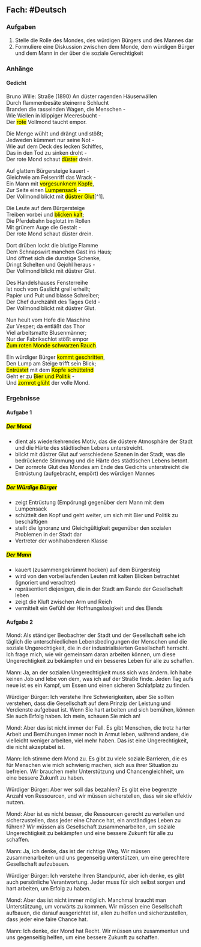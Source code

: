 ## Fach: #Deutsch

### Aufgaben

1. Stelle die Rolle des Mondes, des würdigen Bürgers und des Mannes dar
2. Formuliere eine Diskussion zwischen dem Monde, dem würdigen Bürger und dem Mann in der über die soziale Gerechtigkeit 

### Anhänge

#### Gedicht

Bruno Wille: Straße (1890)
An düster ragenden Häuserwällen  
Durch flammenbesäte steinerne Schlucht  
Branden die rasselnden Wagen, die Menschen -  
Wie Wellen in klippiger Meeresbucht -  
Der <mark class="hltr-pink">rote</mark> Vollmond taucht empor.  
  
Die Menge wühlt und drängt und stößt;  
Jedweden kümmert nur seine Not -  
Wie auf dem Deck des lecken Schiffes,  
Das in den Tod zu sinken droht -  
Der rote Mond schaut <mark class="hltr-pink">düster</mark> drein.  
  
Auf glattem Bürgersteige kauert -  
Gleichwie am Felsenriff das Wrack -  
Ein Mann mit <mark class="hltr-blue">vorgesunknem Kopfe</mark>,  
Zur Seite einen <mark class="hltr-blue">Lumpensack</mark> -  
Der Vollmond blickt mit <mark class="hltr-pink">düstrer Glut</mark>[^1]. 
  
Die Leute auf dem Bürgersteige  
Treiben vorbei und <mark class="hltr-blue">blicken kalt</mark>;  
Die Pferdebahn beglotzt im Rollen  
Mit grünem Auge die Gestalt -  
Der rote Mond schaut düster drein.  
  
Dort drüben lockt die blutige Flamme  
Dem Schnapswirt manchen Gast ins Haus;  
Und öffnet sich die dunstige Schenke,  
Dringt Schelten und Gejohl heraus -  
Der Vollmond blickt mit düstrer Glut.  
  
Des Handelshauses Fensterreihe  
Ist noch vom Gaslicht grell erhellt;  
Papier und Pult und blasse Schreiber;  
Der Chef durchzählt des Tages Geld -  
Der Vollmond blickt mit düstrer Glut.  
  
Nun heult vom Hofe die Maschine  
Zur Vesper; da entläßt das Thor  
Viel arbeitsmatte Blusenmänner;  
Nur der Fabrikschlot stößt empor  
<mark class="hltr-pink">Zum roten Monde schwarzen Rauch</mark>.  
  
Ein würdiger Bürger <mark class="hltr-orange">kommt geschritten</mark>,  
Den Lump am Steige trifft sein Blick;  
<mark class="hltr-orange">Entrüstet</mark> mit dem <mark class="hltr-orange">Kopfe schüttelnd</mark>  
Geht er zu <mark class="hltr-orange">Bier und Politik</mark> -  
Und <mark class="hltr-pink">zornrot glüht</mark> der volle Mond.

### Ergebnisse

#### Aufgabe 1

##### <mark class="hltr-pink">Der Mond</mark>

- dient als wiederkehrendes Motiv, das die düstere Atmosphäre der Stadt und die Härte des städtischen Lebens unterstreicht.
- blickt mit düstrer Glut auf verschiedene Szenen in der Stadt, was die bedrückende Stimmung und die Härte des städtischen Lebens betont.
- Der zornrote Glut des Mondes am Ende des Gedichts unterstreicht die Entrüstung (aufgebracht, empört) des würdigen Mannes

##### <mark class="hltr-orange">Der Würdige Bürger</mark>

- zeigt Entrüstung (Empörung) gegenüber dem Mann mit dem Lumpensack
- schüttelt den Kopf und geht weiter, um sich mit Bier und Politik zu beschäftigen
- stellt die Ignoranz und Gleichgültigkeit gegenüber den sozialen Problemen in der Stadt dar
- Vertreter der wohlhabenderen Klasse

##### <mark class="hltr-blue">Der Mann</mark>

- kauert (zusammengekrümmt hocken) auf dem Bürgersteig
- wird von den vorbeilaufenden Leuten mit kalten Blicken betrachtet (ignoriert und verachtet)
- repräsentiert diejenigen, die in der Stadt am Rande der Gesellschaft leben
- zeigt die Kluft zwischen Arm und Reich
- vermittelt ein Gefühl der Hoffnungslosigkeit und des Elends

#### Aufgabe 2

Mond: Als ständiger Beobachter der Stadt und der Gesellschaft sehe ich täglich die unterschiedlichen Lebensbedingungen der Menschen und die soziale Ungerechtigkeit, die in der industrialisierten Gesellschaft herrscht. Ich frage mich, wie wir gemeinsam daran arbeiten können, um diese Ungerechtigkeit zu bekämpfen und ein besseres Leben für alle zu schaffen.

Mann: Ja, an der sozialen Ungerechtigkeit muss sich was ändern. Ich habe keinen Job und lebe von dem, was ich auf der Straße finde. Jeden Tag aufs neue ist es ein Kampf, um Essen und einen sicheren Schlafplatz zu finden.

Würdiger Bürger: Ich verstehe Ihre Schwierigkeiten, aber Sie sollten verstehen, dass die Gesellschaft auf dem Prinzip der Leistung und Verdienste aufgebaut ist. Wenn Sie hart arbeiten und sich bemühen, können Sie auch Erfolg haben. Ich mein, schauen Sie mich an!

Mond: Aber das ist nicht immer der Fall. Es gibt Menschen, die trotz harter Arbeit und Bemühungen immer noch in Armut leben, während andere, die vielleicht weniger arbeiten, viel mehr haben. Das ist eine Ungerechtigkeit, die nicht akzeptabel ist.

Mann: Ich stimme dem Mond zu. Es gibt zu viele soziale Barrieren, die es für Menschen wie mich schwierig machen, sich aus ihrer Situation zu befreien. Wir brauchen mehr Unterstützung und Chancengleichheit, um eine bessere Zukunft zu haben.

Würdiger Bürger: Aber wer soll das bezahlen? Es gibt eine begrenzte Anzahl von Ressourcen, und wir müssen sicherstellen, dass wir sie effektiv nutzen.

Mond: Aber ist es nicht besser, die Ressourcen gerecht zu verteilen und sicherzustellen, dass jeder eine Chance hat, ein anständiges Leben zu führen? Wir müssen als Gesellschaft zusammenarbeiten, um soziale Ungerechtigkeit zu bekämpfen und eine bessere Zukunft für alle zu schaffen.

Mann: Ja, ich denke, das ist der richtige Weg. Wir müssen zusammenarbeiten und uns gegenseitig unterstützen, um eine gerechtere Gesellschaft aufzubauen.

Würdiger Bürger: Ich verstehe Ihren Standpunkt, aber ich denke, es gibt auch persönliche Verantwortung. Jeder muss für sich selbst sorgen und hart arbeiten, um Erfolg zu haben.

Mond: Aber das ist nicht immer möglich. Manchmal braucht man Unterstützung, um vorwärts zu kommen. Wir müssen eine Gesellschaft aufbauen, die darauf ausgerichtet ist, allen zu helfen und sicherzustellen, dass jeder eine faire Chance hat.

Mann: Ich denke, der Mond hat Recht. Wir müssen uns zusammentun und uns gegenseitig helfen, um eine bessere Zukunft zu schaffen.